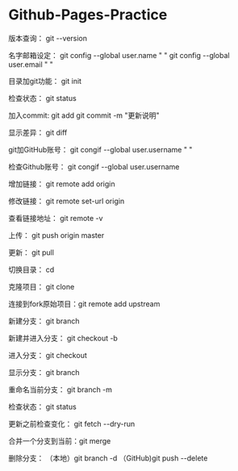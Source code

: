 # Github-Pages-Practice
版本查询： 	  	 	git --version

名字邮箱设定： 		git config --global user.name " "
					git config --global user.email " "

目录加git功能： 	git init

检查状态：      	git status

加入commit:    	 	git add <filename>
					git commit -m "更新说明"
				
显示差异：			git diff

git加GitHub账号：	git congif --global user.username " "

检查Github账号：	git congif --global user.username

增加链接：			git remote add origin <URL>

修改链接：  		git remote set-url origin <URL>

查看链接地址：		git remote -v

上传：				git push origin master

更新：				git pull <REMOTENAME> <BRANCHNAME>

切换目录：          cd

克隆项目：      	git clone <URL>

连接到fork原始项目：git remote add upstream <URL>

新建分支：			git branch <BRANCHNAME> 

新建并进入分支：	git checkout -b <BRANCHNAME>

进入分支：			git checkout <BRANCHNAME>

显示分支：			git branch

重命名当前分支：	git branch -m <NEWBRANCHNAME>

检查状态：      	git status

更新之前检查变化：  git fetch --dry-run

合并一个分支到当前：git merge <BRANCHNAME>

删除分支：  （本地）git branch -d <BRANCHNAME>
		   （GitHub)git push <REMOTENAME> --delete <BRANCHNAME>
